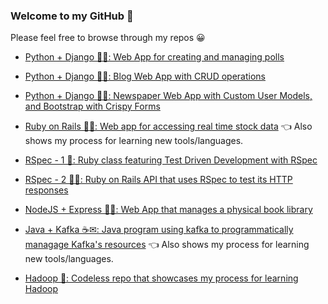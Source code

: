 ### Welcome to my GitHub 👋
Please feel free to browse through my repos 😀

- [Python + Django 🐍🚀: Web App for creating and managing polls](https://github.com/johnobla/polls-project)

- [Python + Django 🐍🚀: Blog Web App with CRUD operations](https://github.com/johnobla/blog)

- [Python + Django 🐍🚀: Newspaper Web App with Custom User Models, and Bootstrap with Crispy Forms](https://github.com/johnobla/newspaper) 


- [Ruby on Rails 💎🚆: Web app for accessing real time stock data](https://github.com/johnobla/stocking) 👈 Also shows my process for learning new tools/languages.

- [RSpec - 1 💎: Ruby class featuring Test Driven Development with RSpec](https://github.com/johnobla/tdd)

- [RSpec - 2 💎🚆: Ruby on Rails API that uses RSpec to test its HTTP responses](https://github.com/johnobla/tdd2)

- [NodeJS + Express 🏃‍♂️: Web App that manages a physical book library](https://github.com/johnobla/express-locallibrary-tutorial)

- [Java + Kafka ☕✉: Java program using kafka to programmatically managage Kafka's resources](https://github.com/johnobla/kafka) 👈 Also shows my process for learning new tools/languages.

- [Hadoop 🐘: Codeless repo that showcases my process for learning Hadoop](https://github.com/johnobla/hadoop)
